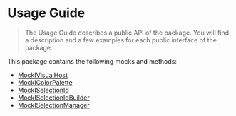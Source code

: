 # Usage Guide
> The Usage Guide describes a public API of the package. You will find a description and a few examples for each public interface of the package.

This package contains the following mocks and methods:

* [MockIVisualHost](../api/mock-ivisual-host.md)
* [MockIColorPalette](../api/mock-icolor-palette.md)
* [MockISelectionId](../api/mock-iselectionid.md)
* [MockISelectionIdBuilder](../api/mock-iselection-idbuilder.md)
* [MockISelectionManager](../api/mock-iselection-manager.md)
